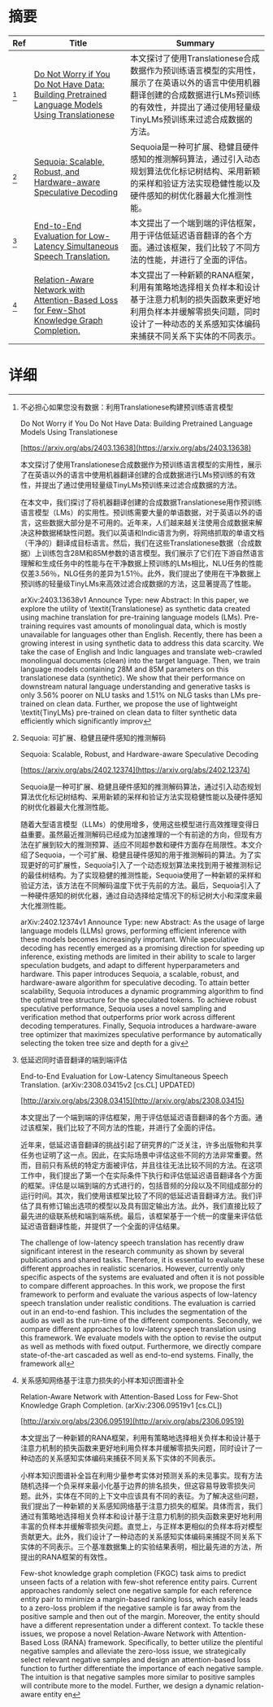 # 摘要

| Ref | Title | Summary |
| --- | --- | --- |
| [^1] | [Do Not Worry if You Do Not Have Data: Building Pretrained Language Models Using Translationese](https://arxiv.org/abs/2403.13638) | 本文探讨了使用Translationese合成数据作为预训练语言模型的实用性，展示了在英语以外的语言中使用机器翻译创建的合成数据进行LMs预训练的有效性，并提出了通过使用轻量级TinyLMs预训练来过滤合成数据的方法。 |
| [^2] | [Sequoia: Scalable, Robust, and Hardware-aware Speculative Decoding](https://arxiv.org/abs/2402.12374) | Sequoia是一种可扩展、稳健且硬件感知的推测解码算法，通过引入动态规划算法优化标记树结构、采用新颖的采样和验证方法实现稳健性能以及硬件感知的树优化器最大化推测性能。 |
| [^3] | [End-to-End Evaluation for Low-Latency Simultaneous Speech Translation.](http://arxiv.org/abs/2308.03415) | 本文提出了一个端到端的评估框架，用于评估低延迟语音翻译的各个方面。通过该框架，我们比较了不同方法的性能，并进行了全面的评估。 |
| [^4] | [Relation-Aware Network with Attention-Based Loss for Few-Shot Knowledge Graph Completion.](http://arxiv.org/abs/2306.09519) | 本文提出了一种新颖的RANA框架，利用有策略地选择相关负样本和设计基于注意力机制的损失函数来更好地利用负样本并缓解零损失问题，同时设计了一种动态的关系感知实体编码来捕获不同关系下实体的不同表示。 |

# 详细

[^1]: 不必担心如果您没有数据：利用Translationese构建预训练语言模型

    Do Not Worry if You Do Not Have Data: Building Pretrained Language Models Using Translationese

    [https://arxiv.org/abs/2403.13638](https://arxiv.org/abs/2403.13638)

    本文探讨了使用Translationese合成数据作为预训练语言模型的实用性，展示了在英语以外的语言中使用机器翻译创建的合成数据进行LMs预训练的有效性，并提出了通过使用轻量级TinyLMs预训练来过滤合成数据的方法。

    

    在本文中，我们探讨了将机器翻译创建的合成数据Translationese用作预训练语言模型（LMs）的实用性。预训练需要大量的单语数据，对于英语以外的语言，这些数据大部分是不可用的。近年来，人们越来越关注使用合成数据来解决这种数据稀缺性问题。我们以英语和Indic语言为例，将网络抓取的单语文档（干净的）翻译成目标语言。然后，我们在这些Translationese数据（合成数据）上训练包含28M和85M参数的语言模型。我们展示了它们在下游自然语言理解和生成任务中的性能与在干净数据上预训练的LMs相比，NLU任务的性能仅差3.56％，NLG任务的差异为1.51％。此外，我们提出了使用在干净数据上预训练的轻量级TinyLMs来高效过滤合成数据的方法，这显著提高了性能。

    arXiv:2403.13638v1 Announce Type: new  Abstract: In this paper, we explore the utility of \textit{Translationese} as synthetic data created using machine translation for pre-training language models (LMs). Pre-training requires vast amounts of monolingual data, which is mostly unavailable for languages other than English. Recently, there has been a growing interest in using synthetic data to address this data scarcity. We take the case of English and Indic languages and translate web-crawled monolingual documents (clean) into the target language. Then, we train language models containing 28M and 85M parameters on this translationese data (synthetic). We show that their performance on downstream natural language understanding and generative tasks is only 3.56\% poorer on NLU tasks and 1.51\% on NLG tasks than LMs pre-trained on clean data. Further, we propose the use of lightweight \textit{TinyLMs} pre-trained on clean data to filter synthetic data efficiently which significantly improv
    
[^2]: Sequoia: 可扩展、稳健且硬件感知的推测解码

    Sequoia: Scalable, Robust, and Hardware-aware Speculative Decoding

    [https://arxiv.org/abs/2402.12374](https://arxiv.org/abs/2402.12374)

    Sequoia是一种可扩展、稳健且硬件感知的推测解码算法，通过引入动态规划算法优化标记树结构、采用新颖的采样和验证方法实现稳健性能以及硬件感知的树优化器最大化推测性能。

    

    随着大型语言模型（LLMs）的使用增多，使用这些模型进行高效推理变得日益重要。虽然最近推测解码已经成为加速推理的一个有前途的方向，但现有方法在扩展到较大的推测预算、适应不同超参数和硬件方面存在局限性。本文介绍了Sequoia，一个可扩展、稳健且硬件感知的用于推测解码的算法。为了实现更好的可扩展性，Sequoia引入了一个动态规划算法来找到用于被推测标记的最佳树结构。为了实现稳健的推测性能，Sequoia使用了一种新颖的采样和验证方法，该方法在不同解码温度下优于先前的方法。最后，Sequoia引入了一种硬件感知的树优化器，通过自动选择给定情况下的标记树大小和深度来最大化推测性能。

    arXiv:2402.12374v1 Announce Type: new  Abstract: As the usage of large language models (LLMs) grows, performing efficient inference with these models becomes increasingly important. While speculative decoding has recently emerged as a promising direction for speeding up inference, existing methods are limited in their ability to scale to larger speculation budgets, and adapt to different hyperparameters and hardware. This paper introduces Sequoia, a scalable, robust, and hardware-aware algorithm for speculative decoding. To attain better scalability, Sequoia introduces a dynamic programming algorithm to find the optimal tree structure for the speculated tokens. To achieve robust speculative performance, Sequoia uses a novel sampling and verification method that outperforms prior work across different decoding temperatures. Finally, Sequoia introduces a hardware-aware tree optimizer that maximizes speculative performance by automatically selecting the token tree size and depth for a giv
    
[^3]: 低延迟同时语音翻译的端到端评估

    End-to-End Evaluation for Low-Latency Simultaneous Speech Translation. (arXiv:2308.03415v2 [cs.CL] UPDATED)

    [http://arxiv.org/abs/2308.03415](http://arxiv.org/abs/2308.03415)

    本文提出了一个端到端的评估框架，用于评估低延迟语音翻译的各个方面。通过该框架，我们比较了不同方法的性能，并进行了全面的评估。

    

    近年来，低延迟语音翻译的挑战引起了研究界的广泛关注，许多出版物和共享任务也证明了这一点。因此，在实际场景中评估这些不同的方法非常重要。然而，目前只有系统的特定方面被评估，并且往往无法比较不同的方法。在这项工作中，我们提出了第一个在实际条件下执行和评估低延迟语音翻译各个方面的框架。评估是以端到端的方式进行的，包括音频的分段以及不同组成部分的运行时间。其次，我们使用该框架比较了不同的低延迟语音翻译方法。我们评估了具有修订输出选项的模型以及具有固定输出方法。此外，我们直接比较了最先进的级联系统和端到端系统。最后，该框架基于一个统一的度量来评估低延迟语音翻译性能，并提供了一个全面的评估结果。

    The challenge of low-latency speech translation has recently draw significant interest in the research community as shown by several publications and shared tasks. Therefore, it is essential to evaluate these different approaches in realistic scenarios. However, currently only specific aspects of the systems are evaluated and often it is not possible to compare different approaches.  In this work, we propose the first framework to perform and evaluate the various aspects of low-latency speech translation under realistic conditions. The evaluation is carried out in an end-to-end fashion. This includes the segmentation of the audio as well as the run-time of the different components.  Secondly, we compare different approaches to low-latency speech translation using this framework. We evaluate models with the option to revise the output as well as methods with fixed output. Furthermore, we directly compare state-of-the-art cascaded as well as end-to-end systems. Finally, the framework all
    
[^4]: 关系感知网络基于注意力损失的小样本知识图谱补全

    Relation-Aware Network with Attention-Based Loss for Few-Shot Knowledge Graph Completion. (arXiv:2306.09519v1 [cs.CL])

    [http://arxiv.org/abs/2306.09519](http://arxiv.org/abs/2306.09519)

    本文提出了一种新颖的RANA框架，利用有策略地选择相关负样本和设计基于注意力机制的损失函数来更好地利用负样本并缓解零损失问题，同时设计了一种动态的关系感知实体编码来捕获不同关系下实体的不同表示。

    

    小样本知识图谱补全旨在利用少量参考实体对预测关系的未见事实。现有方法随机选择一个负采样来最小化基于边界的排名损失，但这容易导致零损失问题。此外，实体在不同的上下文中应该具有不同的表征。为了解决这些问题，我们提出了一种新颖的关系感知网络基于注意力损失的框架。具体而言，我们通过有策略地选择相关负样本和设计基于注意力机制的损失函数来更好地利用丰富的负样本并缓解零损失问题。直觉上，与正样本更相似的负样本将对模型贡献更大。此外，我们设计了一种动态的关系感知实体编码来捕捉不同关系下实体的不同表示。三个基准数据集上的实验结果表明，相比最先进的方法，所提出的RANA框架的有效性。

    Few-shot knowledge graph completion (FKGC) task aims to predict unseen facts of a relation with few-shot reference entity pairs. Current approaches randomly select one negative sample for each reference entity pair to minimize a margin-based ranking loss, which easily leads to a zero-loss problem if the negative sample is far away from the positive sample and then out of the margin. Moreover, the entity should have a different representation under a different context. To tackle these issues, we propose a novel Relation-Aware Network with Attention-Based Loss (RANA) framework. Specifically, to better utilize the plentiful negative samples and alleviate the zero-loss issue, we strategically select relevant negative samples and design an attention-based loss function to further differentiate the importance of each negative sample. The intuition is that negative samples more similar to positive samples will contribute more to the model. Further, we design a dynamic relation-aware entity en
    

